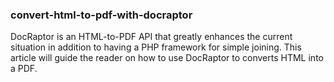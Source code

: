 ### convert-html-to-pdf-with-docraptor
DocRaptor is an HTML-to-PDF API that greatly enhances the current situation in addition to having a PHP framework for simple joining. This article will guide the reader on how to use DocRaptor to converts HTML into a PDF.
